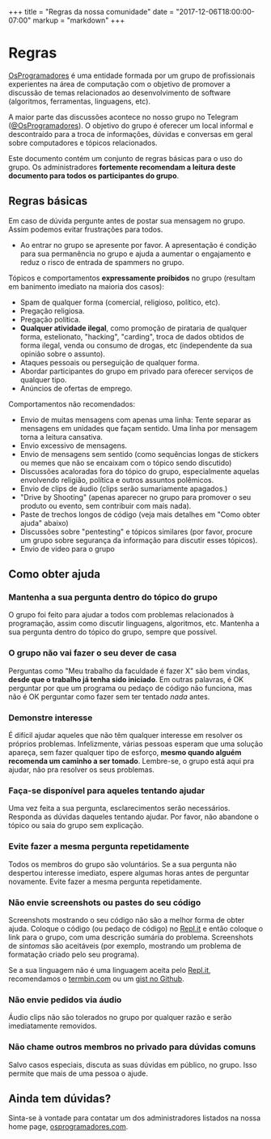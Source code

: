 +++
title = "Regras da nossa comunidade"
date = "2017-12-06T18:00:00-07:00"
markup = "markdown"
+++

# Regras

[OsProgramadores](http://osprogramadores.com) é uma entidade formada por um grupo de profissionais experientes na área de computação com o objetivo de promover a discussão de temas relacionados ao desenvolvimento de software (algoritmos, ferramentas, linguagens, etc).

A maior parte das discussões acontece no nosso grupo no Telegram ([@OsProgramadores](https://t.me/OsProgramadores)). O objetivo do grupo é oferecer um local informal e descontraído para a troca de informações, dúvidas e conversas em geral sobre computadores e tópicos relacionados.

Este documento contém um conjunto de regras básicas para o uso do grupo. Os administradores **fortemente recomendam a leitura deste documento para todos os participantes do grupo**.

## Regras básicas

Em caso de dúvida pergunte antes de postar sua mensagem no grupo. Assim podemos evitar frustrações para todos.

* Ao entrar no grupo se apresente por favor. A apresentação é condição para sua permanência no grupo e ajuda a aumentar o engajamento e reduz o risco de entrada de spammers no grupo.

Tópicos e comportamentos **expressamente proibidos** no grupo (resultam em banimento imediato na maioria dos casos):

* Spam de qualquer forma (comercial, religioso, político, etc).
* Pregação religiosa.
* Pregação política.
* **Qualquer atividade ilegal**, como promoção de pirataria de qualquer forma, estelionato, "hacking", "carding", troca de dados obtidos de forma ilegal, venda ou consumo de drogas, etc (independente da sua opinião sobre o assunto).
* Ataques pessoais ou perseguição de qualquer forma.
* Abordar participantes do grupo em privado para oferecer serviços de qualquer tipo.
* Anúncios de ofertas de emprego. 

Comportamentos não recomendados:

* Envio de muitas mensagens com apenas uma linha: Tente separar as mensagens em unidades que façam sentido. Uma linha por mensagem torna a leitura cansativa.
* Envio excessivo de mensagens.
* Envio de mensagens sem sentido (como sequências longas de stickers ou memes que não se encaixam com o tópico sendo discutido)
* Discussões acaloradas fora do tópico do grupo, especialmente aquelas envolvendo religião, política e outros assuntos polêmicos.
* Envio de clips de áudio (clips serão sumariamente apagados.)
* "Drive by Shooting" (apenas aparecer no grupo para promover o seu produto ou evento, sem contribuir com mais nada).
* Paste de trechos longos de código (veja mais detalhes em "Como obter ajuda" abaixo)
* Discussões sobre "pentesting" e tópicos similares (por favor, procure um grupo sobre segurança da informação para discutir esses tópicos).
* Envio de video para o grupo

## Como obter ajuda

### Mantenha a sua pergunta dentro do tópico do grupo

O grupo foi feito para ajudar a todos com problemas relacionados à programação, assim como discutir linguagens, algoritmos, etc. Mantenha a sua pergunta dentro do tópico do grupo, sempre que possível.

### O grupo não vai fazer o seu dever de casa

Perguntas como "Meu trabalho da faculdade é fazer X" são bem vindas, **desde que o trabalho já tenha sido iniciado**. Em outras palavras, é OK perguntar por que um programa ou pedaço de código não funciona, mas não é OK perguntar como fazer sem ter tentado _nada_ antes.

### Demonstre interesse

É difícil ajudar aqueles que não têm qualquer interesse em resolver os próprios problemas. Infelizmente, várias pessoas esperam que uma solução apareça, sem fazer qualquer tipo de esforço, __mesmo quando alguém recomenda um caminho a ser tomado__. Lembre-se, o grupo está aqui pra ajudar, não pra resolver os seus problemas.

### Faça-se disponível para aqueles tentando ajudar

Uma vez feita a sua pergunta, esclarecimentos serão necessários. Responda as dúvidas daqueles tentando ajudar. Por favor, não abandone o tópico ou saia do grupo sem explicação.

### Evite fazer a mesma pergunta repetidamente

Todos os membros do grupo são voluntários. Se a sua pergunta não despertou interesse imediato, espere algumas horas antes de perguntar novamente. Evite fazer a mesma pergunta repetidamente.

### Não envie screenshots ou pastes do seu código

Screenshots mostrando o seu código não são a melhor forma de obter ajuda. Coloque o código (ou pedaço de código) no [Repl.it](https://repl.it/languages) e então coloque o link para o grupo, com uma descrição sumária do problema. Screenshots de *sintomas* são aceitáveis (por exemplo, mostrando um problema de formatação criado pelo seu programa).

Se a sua linguagem não é uma linguagem aceita pelo [Repl.it](https://repl.it/languages), recomendamos o [termbin.com](http://termbin.com) ou um [gist no Github](http://gist.github.com).

### Não envie pedidos via áudio

Áudio clips não são tolerados no grupo por qualquer razão e serão imediatamente removidos.

### Não chame outros membros no privado para dúvidas comuns

Salvo casos especiais, discuta as suas dúvidas em público, no grupo. Isso permite que mais de uma pessoa o ajude.

## Ainda tem dúvidas?

Sinta-se à vontade para contatar um dos administradores listados na nossa home page, [osprogramadores.com](http://osprogramadores.com).
